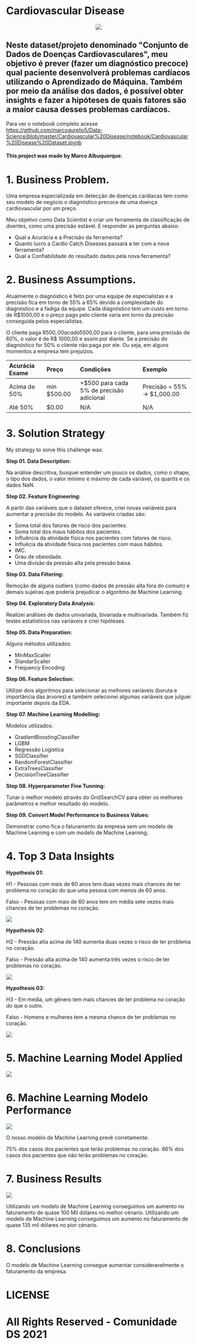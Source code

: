# Cardiovascular Disease

<p align="center">
<img src="img/cardiovascular_disease.jpg" >
</p>

## Neste dataset/projeto denominado "Conjunto de Dados de Doenças Cardiovasculares", meu objetivo é prever (fazer um diagnóstico precoce) qual paciente desenvolverá problemas cardíacos utilizando o Aprendizado de Máquina. Também por meio da análise dos dados, é possível obter insights e fazer a hipóteses de quais fatores são a maior causa desses problemas cardíacos.

Para ver o notebook completo acesse https://github.com/marcoaurelio5/Data-Science/blob/master/Cardiovascular%20Disease/notebook/Cardiovascular%20Disease%20Dataset.ipynb

#### This project was made by Marco Albuquerque.

# 1. Business Problem.

Uma empresa especializada em detecção de doenças cardíacas tem como seu modelo de negócio o diagnóstico precoce de uma doença cardiovascular por um preço.

Meu objetivo como Data Scientist é criar um ferramenta de classificação de doentes, como uma precisão estável. E responder as perguntas abaixo:

- Qual a Acurácia e a Precisão da ferramenta?
- Quanto lucro a Cardio Catch Diseases passará a ter com a nova ferramenta?
- Qual a Confiabilidade do resultado dados pela nova ferramenta?

# 2. Business Assumptions.

Atualmente o diagnóstico é feito por uma equipe de especialistas e a precisão fica em torno de 55% a 65% devido a complexidade do diagnóstico e a fadiga da equipe. Cada diagnóstico tem um custo em torno de R$1000,00 e o preço pago pelo cliente varia em torno da precisão conseguida pelos especialistas.

O cliente paga R$500,00 a cada 5% de acurácia acima de 50%. Por exemplo, para uma precisão de 55%, o diagnóstico custa R$500,00 para o cliente, para uma precisão de 60%, o valor é de R$ 1000,00 e assim por diante. Se a precisão do diagnóstico for 50% o cliente não paga por ele. Ou seja, em alguns momentos a empresa tem prejuizos.

|Acurácia Exame | Preço          | Condições                                  | Exemplo                         |
|:--------------|:---------------|:-------------------------------------------|:--------------------------------|
| Acima de 50%  | min \$500\.00  | \+\$500 para cada 5% de precisão adicional | Precisão = 55% \-> \$1,000\.00  |
| Até 50%       | $0\.00         | N/A                                        | N/A                             |

# 3. Solution Strategy

My strategy to solve this challenge was:

**Step 01. Data Description:** 

Na análise descritiva, busquei entender um pouco os dados, como o shape, o tipo dos dados, o valor mínimo e máximo de cada variável, os quartis e os dados NaN.

**Step 02. Feature Engineering:** 

A partir das variáveis que o dataset oferece, criei novas variáveis para aumentar a precisão do modelo. As variáveis criadas são:

- Soma total dos fatores de risco dos pacientes.
- Soma total dos maus hábitos dos pacientes.
- Influência da atividade física nos pacientes com fatores de risco.
- Influêcia da atividade física nos pacientes com maus hábitos.
- IMC.
- Grau de obesidade.
- Uma divisão da pressão alta pela pressão baixa.

**Step 03. Data Filtering:**

Remoção de alguns outliers (como dados de pressão alta fora do comum) e demais sujeiras que poderia prejudicar o algoritmo de Machine Learning.

**Step 04. Exploratory Data Analysis:**

Realizei análises de dados univariada, bivariada e multivariada. Também fiz testes estatísticos nas variáveis e criei hipóteses.  

**Step 05. Data Preparation:**

Alguns métodos utilizados:

- MinMaxScaller
- StandarScaller
- Frequency Encoding

**Step 06. Feature Selection:**

Utilizei dois algoritmos para selecionar as melhores variáveis (boruta e importância das árvores) e também selecionei algumas variáveis que julguei importante depois da EDA. 

**Step 07. Machine Learning Modelling:**

Modelos utilizados:

- GradientBoostingClassifier 
- LGBM
- Regressão Logistica
- SGDClassifier
- RandomForestClassifier
- ExtraTreesClassifier
- DecisionTreeClassifier

**Step 08. Hyperparameter Fine Tunning:**

Tunar o melhor modelo através do GridSearchCV para obter os melhores parâmetros e melhor resultado do modelo.

**Step 09. Convert Model Performance to Business Values:**

Demonstrar como fica o faturamento da empresa sem um modelo de Machine Learning e com um modelo de Machine Learning.

# 4. Top 3 Data Insights

**Hypothesis 01:**

H1 - Pessoas com mais de 60 anos tem duas vezes mais chances de ter problema no coração do que uma pessoa com menos de 60 anos.

Falso - Pessoas com mais de 60 anos tem em média sete vezes mais chances de ter problemas no coração.

<img src="img/h1.PNG" >

**Hypothesis 02:**

H2 - Pressão alta acima de 140 aumenta duas vezes o risco de ter problema no coração.

Falso - Pressão alta acima de 140 aumenta três vezes o risco de ter problemas no coração.

<img src="img/h2.PNG" >

**Hypothesis 03:**

H3 - Em média, um gênero tem mais chances de ter problema no coração do que o outro.

Falso - Homens e mulheres tem a mesma chance de ter problemas no coração.

<img src="img/h3.PNG" >

# 5. Machine Learning Model Applied

<img src="img/Modelos.PNG" >

# 6. Machine Learning Modelo Performance

<img src="img/Matriz_Confusao.PNG" >

O nosso modelo de Machine Learning prevê corretamente:

75% dos casos dos pacientes que terão problemas no coração.
66% dos casos dos pacientes que não terão problemas no coração.

# 7. Business Results

<img src="img/business_results.PNG" >

Utilizando um modelo de Machine Learning conseguimos um aumento no faturamento de quase 100 Mil dólares no melhor cénario.
Utilizando um modelo de Machine Learning conseguimos um aumento no faturamento de quase 135 mil dólares no pior cénario.

# 8. Conclusions

O modelo de Machine Learning consegue aumentar consideravelmente o faturamento da empresa.

# LICENSE

# All Rights Reserved - Comunidade DS 2021
